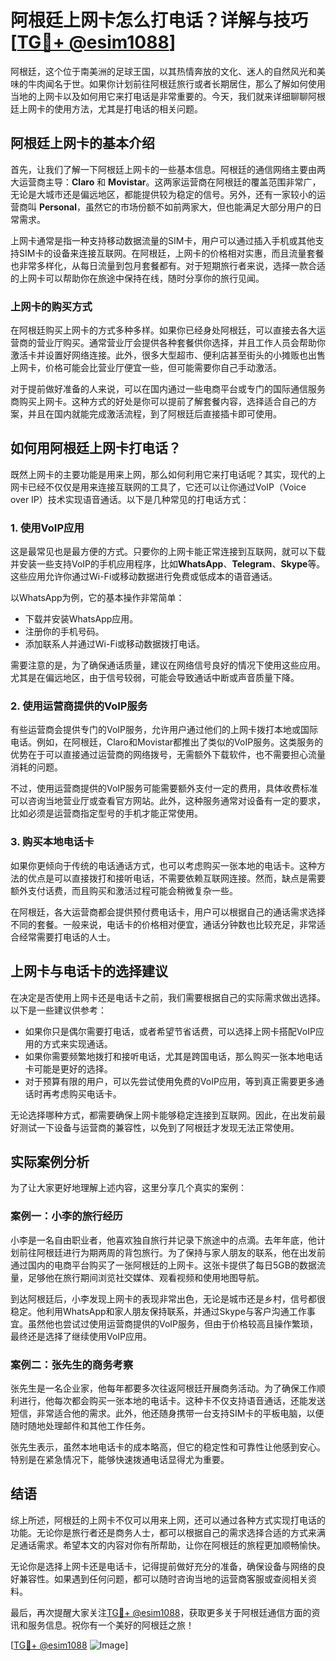 # 阿根廷上网卡怎么打电话？详解与技巧[[TG💪+ @esim1088](https://t.me/s/esim1088)]

阿根廷，这个位于南美洲的足球王国，以其热情奔放的文化、迷人的自然风光和美味的牛肉闻名于世。如果你计划前往阿根廷旅行或者长期居住，那么了解如何使用当地的上网卡以及如何用它来打电话是非常重要的。今天，我们就来详细聊聊阿根廷上网卡的使用方法，尤其是打电话的相关问题。

## 阿根廷上网卡的基本介绍

首先，让我们了解一下阿根廷上网卡的一些基本信息。阿根廷的通信网络主要由两大运营商主导：**Claro** 和 **Movistar**。这两家运营商在阿根廷的覆盖范围非常广，无论是大城市还是偏远地区，都能提供较为稳定的信号。另外，还有一家较小的运营商叫 **Personal**，虽然它的市场份额不如前两家大，但也能满足大部分用户的日常需求。

上网卡通常是指一种支持移动数据流量的SIM卡，用户可以通过插入手机或其他支持SIM卡的设备来连接互联网。在阿根廷，上网卡的价格相对实惠，而且流量套餐也非常多样化，从每日流量到包月套餐都有。对于短期旅行者来说，选择一款合适的上网卡可以帮助你在旅途中保持在线，随时分享你的旅行见闻。

### 上网卡的购买方式

在阿根廷购买上网卡的方式多种多样。如果你已经身处阿根廷，可以直接去各大运营商的营业厅购买。通常营业厅会提供各种套餐供你选择，并且工作人员会帮助你激活卡并设置好网络连接。此外，很多大型超市、便利店甚至街头的小摊贩也出售上网卡，价格可能会比营业厅便宜一些，但可能需要你自己手动激活。

对于提前做好准备的人来说，可以在国内通过一些电商平台或专门的国际通信服务商购买上网卡。这种方式的好处是你可以提前了解套餐内容，选择适合自己的方案，并且在国内就能完成激活流程，到了阿根廷后直接插卡即可使用。

## 如何用阿根廷上网卡打电话？

既然上网卡的主要功能是用来上网，那么如何利用它来打电话呢？其实，现代的上网卡已经不仅仅是用来连接互联网的工具了，它还可以让你通过VoIP（Voice over IP）技术实现语音通话。以下是几种常见的打电话方式：

### 1. 使用VoIP应用

这是最常见也是最方便的方式。只要你的上网卡能正常连接到互联网，就可以下载并安装一些支持VoIP的手机应用程序，比如**WhatsApp**、**Telegram**、**Skype**等。这些应用允许你通过Wi-Fi或移动数据进行免费或低成本的语音通话。

以WhatsApp为例，它的基本操作非常简单：
- 下载并安装WhatsApp应用。
- 注册你的手机号码。
- 添加联系人并通过Wi-Fi或移动数据拨打电话。

需要注意的是，为了确保通话质量，建议在网络信号良好的情况下使用这些应用。尤其是在偏远地区，由于信号较弱，可能会导致通话中断或声音质量下降。

### 2. 使用运营商提供的VoIP服务

有些运营商会提供专门的VoIP服务，允许用户通过他们的上网卡拨打本地或国际电话。例如，在阿根廷，Claro和Movistar都推出了类似的VoIP服务。这类服务的优势在于可以直接通过运营商的网络拨号，无需额外下载软件，也不需要担心流量消耗的问题。

不过，使用运营商提供的VoIP服务可能需要额外支付一定的费用，具体收费标准可以咨询当地营业厅或查看官方网站。此外，这种服务通常对设备有一定的要求，比如必须是运营商指定型号的手机才能正常使用。

### 3. 购买本地电话卡

如果你更倾向于传统的电话通话方式，也可以考虑购买一张本地的电话卡。这种方法的优点是可以直接拨打和接听电话，不需要依赖互联网连接。然而，缺点是需要额外支付话费，而且购买和激活过程可能会稍微复杂一些。

在阿根廷，各大运营商都会提供预付费电话卡，用户可以根据自己的通话需求选择不同的套餐。一般来说，电话卡的价格相对便宜，通话分钟数也比较充足，非常适合经常需要打电话的人士。

## 上网卡与电话卡的选择建议

在决定是否使用上网卡还是电话卡之前，我们需要根据自己的实际需求做出选择。以下是一些建议供参考：

- 如果你只是偶尔需要打电话，或者希望节省话费，可以选择上网卡搭配VoIP应用的方式来实现通话。
- 如果你需要频繁地拨打和接听电话，尤其是跨国电话，那么购买一张本地电话卡可能是更好的选择。
- 对于预算有限的用户，可以先尝试使用免费的VoIP应用，等到真正需要更多通话时再考虑购买电话卡。

无论选择哪种方式，都需要确保上网卡能够稳定连接到互联网。因此，在出发前最好测试一下设备与运营商的兼容性，以免到了阿根廷才发现无法正常使用。

## 实际案例分析

为了让大家更好地理解上述内容，这里分享几个真实的案例：

### 案例一：小李的旅行经历

小李是一名自由职业者，他喜欢独自旅行并记录下旅途中的点滴。去年年底，他计划前往阿根廷进行为期两周的背包旅行。为了保持与家人朋友的联系，他在出发前通过国内的电商平台购买了一张阿根廷的上网卡。这张卡提供了每日5GB的数据流量，足够他在旅行期间浏览社交媒体、观看视频和使用地图导航。

到达阿根廷后，小李发现上网卡的表现非常出色，无论是城市还是乡村，信号都很稳定。他利用WhatsApp和家人朋友保持联系，并通过Skype与客户沟通工作事宜。虽然他也尝试过使用运营商提供的VoIP服务，但由于价格较高且操作繁琐，最终还是选择了继续使用VoIP应用。

### 案例二：张先生的商务考察

张先生是一名企业家，他每年都要多次往返阿根廷开展商务活动。为了确保工作顺利进行，他每次都会购买一张本地的电话卡。这种卡不仅支持语音通话，还能发送短信，非常适合他的需求。此外，他还随身携带一台支持SIM卡的平板电脑，以便随时随地处理邮件和其他工作任务。

张先生表示，虽然本地电话卡的成本略高，但它的稳定性和可靠性让他感到安心。特别是在紧急情况下，能够快速拨通电话显得尤为重要。

## 结语

综上所述，阿根廷的上网卡不仅可以用来上网，还可以通过各种方式实现打电话的功能。无论你是旅行者还是商务人士，都可以根据自己的需求选择合适的方式来满足通话需求。希望本文的内容对你有所帮助，让你在阿根廷的旅程更加顺畅愉快。

无论你是选择上网卡还是电话卡，记得提前做好充分的准备，确保设备与网络的良好兼容性。如果遇到任何问题，都可以随时咨询当地的运营商客服或查阅相关资料。

最后，再次提醒大家关注[TG💪+ @esim1088](https://t.me/s/esim1088)，获取更多关于阿根廷通信方面的资讯和服务信息。祝你有一个美好的阿根廷之旅！

[[TG💪+ @esim1088](https://t.me/s/esim1088) ![Image](https://i.postimg.cc/4NQfJmqS/Snipaste-2025-05-13-00-14-12.png)]